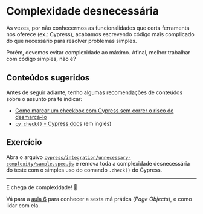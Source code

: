 # Complexidade desnecessária

As vezes, por não conhecermos as funcionalidades que certa ferramenta nos oferece (ex.: Cypress), acabamos escrevendo código mais complicado do que necessário para resolver problemas simples.

Porém, devemos evitar complexidade ao máximo. Afinal, melhor trabalhar com código simples, não é?

## Conteúdos sugeridos

Antes de seguir adiante, tenho algumas recomendações de conteúdos sobre o assunto pra te indicar:

- [Como marcar um checkbox com Cypress sem correr o risco de desmarcá-lo](https://youtu.be/O8PJRPpfLl8)
- [`cy.check()` - Cypress docs](https://docs.cypress.io/api/commands/check) (em inglês)

## Exercício

Abra o arquivo [`cypress/integration/unnecessary-complexity/sample.spec.js`](../cypress/integration/unnecessary-complexity/sample.spec.js) e remova toda a complexidade desnecessária do teste com o simples uso do comando `.check()` do Cypress.

___

E chega de complexidade! 💯

Vá para a [aula 6](./6.md) para conhecer a sexta má prática (_Page Objects_), e como lidar com ela.

